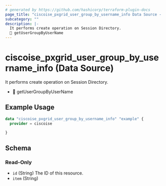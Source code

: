 ```yaml
---
# generated by https://github.com/hashicorp/terraform-plugin-docs
page_title: "ciscoise_pxgrid_user_group_by_username_info Data Source - terraform-provider-ciscoise"
subcategory: ""
description: |-
  It performs create operation on Session Directory.
  🚧 getUserGroupByUserName
---
```


# ciscoise_pxgrid_user_group_by_username_info (Data Source)

It performs create operation on Session Directory.

- 🚧 getUserGroupByUserName

## Example Usage

```terraform
data "ciscoise_pxgrid_user_group_by_username_info" "example" {
  provider = ciscoise

}
```

<!-- schema generated by tfplugindocs -->
## Schema

### Read-Only

- `id` (String) The ID of this resource.
- `item` (String)


